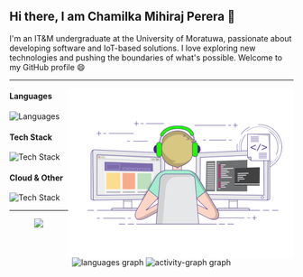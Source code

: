 ## Hi there, I am Chamilka Mihiraj Perera 👋

I'm an IT&M undergraduate at the University of Moratuwa, passionate about developing software and IoT-based solutions. I love exploring new technologies and pushing the boundaries of what's possible. Welcome to my GitHub profile 😄

<hr>
<img align='right' src=image\image.gif height='300'/>

#### Languages 
![Languages](https://skillicons.dev/icons?i=python,cpp,c,java,ts,js,php)

#### Tech Stack
![Tech Stack](https://skillicons.dev/icons?i=react,next,html,css,tailwind,bootstrap,materialui,nodejs,nest,django,laravel,express,fastapi,postgres,mysql,sqlite,mongodb&perline=6)

#### Cloud & Other
![Tech Stack](https://skillicons.dev/icons?i=aws,azure,docker,figma,postman,blender,grafana,arduino,linux&perline=6)

<hr>
<div align="center">
<img src="http://github-profile-summary-cards.vercel.app/api/cards/stats?username=Chamilkamihiraj2002&theme=2077" height="180em" />
<img src="https://github-readme-stats.vercel.app/api/top-langs?username=Chamilkamihiraj2002&locale=en&hide_title=false&layout=compact&card_width=320&langs_count=6&theme=github_dark&hide_border=true&order=2" height="150" alt="languages graph"  />
<img src="https://github-readme-activity-graph.vercel.app/graph?username=Chamilkamihiraj2002&radius=16&theme=github-dark&area=true&order=5&hide_border=true&custom_title=My%20Contribution" height="300" alt="activity-graph graph"  />
</div>
